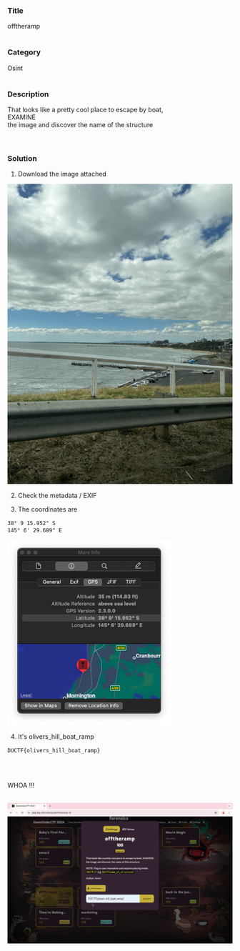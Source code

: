 ### Title

offtheramp
<br><br>


### Category

Osint
<br><br>


### Description

That looks like a pretty cool place to escape by boat, <br>
EXAMINE<br>
the image and discover the name of the structure <br>
<br><br>


### Solution

1. Download the image attached

![offtheramp](offtheramp.jpeg)

2. Check the metadata / EXIF

3. The coordinates are 
```
38° 9 15.952" S
145° 6' 29.689" E
```

![1](1.png)

4. It's  olivers_hill_boat_ramp
```
DUCTF{olivers_hill_boat_ramp}
```
<br><br>


WHOA !!!
<br><br>

![flag](flag.png)
